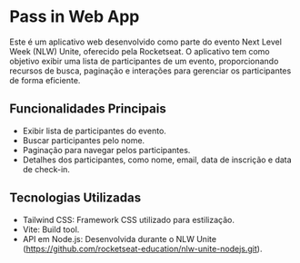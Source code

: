 # Pass in Web App

Este é um aplicativo web desenvolvido como parte do evento Next Level Week (NLW) Unite, oferecido pela Rocketseat. O aplicativo tem como objetivo exibir uma lista de participantes de um evento, proporcionando recursos de busca, paginação e interações para gerenciar os participantes de forma eficiente.

## Funcionalidades Principais

- Exibir lista de participantes do evento.
- Buscar participantes pelo nome.
- Paginação para navegar pelos participantes.
- Detalhes dos participantes, como nome, email, data de inscrição e data de check-in.


## Tecnologias Utilizadas

- Tailwind CSS: Framework CSS utilizado para estilização.
- Vite: Build tool.
- API em Node.js: Desenvolvida durante o NLW Unite (https://github.com/rocketseat-education/nlw-unite-nodejs.git).

